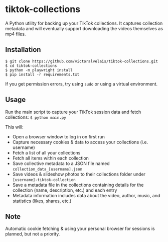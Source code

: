 # tiktok-collections
A Python utility for backing up your TikTok collections. It captures collection metadata and will eventually support downloading the videos themselves as mp4 files.

## Installation
```
$ git clone https://github.com/victoralvelais/tiktok-collections.git
$ cd tiktok-collections
$ python -m playwright install
$ pip install -r requirements.txt
```

If you get permission errors, try using `sudo` or using a virtual environment.

## Usage
Run the main script to capture your TikTok session data and fetch collections:
```$ python main.py```

This will:
- Open a browser window to log in on first run
- Capture necessary cookies & data to access your collections (i.e. username)
- Fetch a list of all your collections
- Fetch all items within each collection
- Save collective metadata to a JSON file named `collection_data_[username].json`
- Save videos & slideshow photos to their collections folder under `[username]-tiktok-collection`
- Save a metadata file in the collections containing details for the collection (name, description, etc.) and each entry
- Metadata information includes data about the video, author, music, and statistics (likes, shares, etc.)

## Note
Automatic cookie fetching & using your personal browser for sessions is planned, but not a priority.
